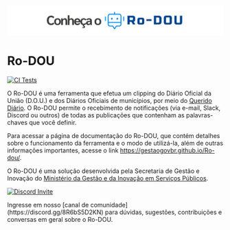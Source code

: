 ![banner](docs/img/banner.png)
# Ro-DOU

[![CI Tests](https://github.com/gestaogovbr/Ro-dou/actions/workflows/ci-tests.yml/badge.svg)](https://github.com/gestaogovbr/Ro-dou/actions/workflows/ci-tests.yml)

O Ro-DOU é uma ferramenta que efetua um clipping do Diário Oficial da União (D.O.U.) e dos Diários Oficiais de municípios, por meio do [Querido Diário](https://docs.queridodiario.ok.org.br/pt-br/latest/). O Ro-DOU permite o recebimento de notificações (via e-mail, Slack, Discord ou outros) de todas as publicações que contenham as palavras-chaves que você definir.

Para acessar a página de documentação do Ro-DOU, que contém detalhes sobre o funcionamento da ferramenta e o modo de utilizá-la, além de outras informações importantes, acesse o link <https://gestaogovbr.github.io/Ro-dou/>.

O Ro-DOU é uma solução desenvolvida pela Secretaria de Gestão e Inovação do [Ministério da Gestão e da Inovação em Serviços Públicos](https://www.gov.br/gestao/pt-br).

<p>  
  <a href="https://discord.gg/8R6bS5D2KN" target="_blank">
    <img alt="Discord Invite" src="https://img.shields.io/badge/Discord-Entre%20no%20servidor-blue?style=for-the-badge&logo=discord" >
  </a>
</p>
Ingresse em nosso [canal de comunidade](https://discord.gg/8R6bS5D2KN) para dúvidas, sugestões, contribuições e conversas em geral sobre o Ro-DOU.

